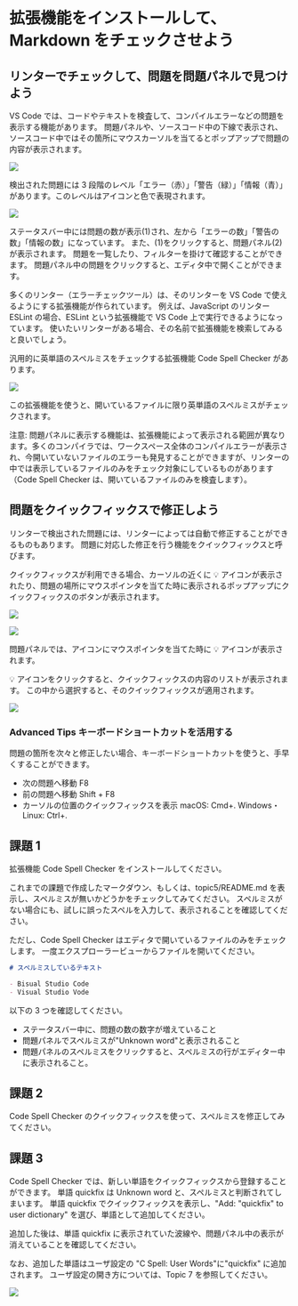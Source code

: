 # 拡張機能をインストールして、Markdown をチェックさせよう

## リンターでチェックして、問題を問題パネルで見つけよう

VS Code では、コードやテキストを検査して、コンパイルエラーなどの問題を表示する機能があります。
問題パネルや、ソースコード中の下線で表示され、ソースコード中ではその箇所にマウスカーソルを当てるとポップアップで問題の内容が表示されます。

![](img/error_in_go.png)

検出された問題には 3 段階のレベル「エラー（赤）」「警告（緑）」「情報（青）」があります。このレベルはアイコンと色で表現されます。

![](img/problem_panel.png)

ステータスバー中には問題の数が表示(1)され、左から「エラーの数」「警告の数」「情報の数」になっています。
また、(1)をクリックすると、問題パネル(2)が表示されます。
問題を一覧したり、フィルターを掛けて確認することができます。
問題パネル中の問題をクリックすると、エディタ中で開くことができます。

多くのリンター（エラーチェックツール）は、そのリンターを VS Code で使えるようにする拡張機能が作られています。
例えば、JavaScript のリンター ESLint の場合、ESLint という拡張機能で VS Code 上で実行できるようになっています。
使いたいリンターがある場合、その名前で拡張機能を検索してみると良いでしょう。

汎用的に英単語のスペルミスをチェックする拡張機能 Code Spell Checker があります。

![](img/code_spell_checker.png)

この拡張機能を使うと、開いているファイルに限り英単語のスペルミスがチェックされます。

注意: 問題パネルに表示する機能は、拡張機能によって表示される範囲が異なります。多くのコンパイラでは、ワークスペース全体のコンパイルエラーが表示され、今開いていないファイルのエラーも発見することができますが、リンターの中では表示しているファイルのみをチェック対象にしているものがあります（Code Spell Checker は、開いているファイルのみを検査します）。

## 問題をクイックフィックスで修正しよう

リンターで検出された問題には、リンターによっては自動で修正することができるものもあります。
問題に対応した修正を行う機能をクイックフィックスと呼びます。

クイックフィックスが利用できる場合、カーソルの近くに 💡 アイコンが表示されたり、問題の場所にマウスポインタを当てた時に表示されるポップアップにクイックフィックスのボタンが表示されます。

![](img/quickfix_icon.png)

![](img/apply_quickfix_from_popup.gif)

問題パネルでは、アイコンにマウスポインタを当てた時に 💡 アイコンが表示されます。

💡 アイコンをクリックすると、クイックフィックスの内容のリストが表示されます。
この中から選択すると、そのクイックフィックスが適用されます。

![](img/apply_quickfix_from_problem_panel.gif)

### Advanced Tips キーボードショートカットを活用する

問題の箇所を次々と修正したい場合、キーボードショートカットを使うと、手早くすることができます。

- 次の問題へ移動 F8
- 前の問題へ移動 Shift + F8
- カーソルの位置のクイックフィックスを表示 macOS: Cmd+. Windows・Linux: Ctrl+.

## 課題 1

拡張機能 Code Spell Checker をインストールしてください。

これまでの課題で作成したマークダウン、もしくは、topic5/README.md を表示し、スペルミスが無いかどうかをチェックしてみてください。
スペルミスがない場合にも、試しに誤ったスペルを入力して、表示されることを確認してください。

ただし、Code Spell Checker はエディタで開いているファイルのみをチェックします。
一度エクスプローラービューからファイルを開いてください。

```markdown
# スペルミスしているテキスト

- Bisual Studio Code
- Visual Studio Vode
```

以下の 3 つを確認してください。

- ステータスバー中に、問題の数の数字が増えていること
- 問題パネルでスペルミスが"Unknown word"と表示されること
- 問題パネルのスペルミスをクリックすると、スペルミスの行がエディター中に表示されること。

## 課題 2

Code Spell Checker のクイックフィックスを使って、スペルミスを修正してみてください。

## 課題 3

Code Spell Checker では、新しい単語をクイックフィックスから登録することができます。
単語 quickfix は Unknown word と、スペルミスと判断されてしまいます。
単語 quickfix でクイックフィックスを表示し、"Add: "quickfix" to user dictionary" を選び、単語として追加してください。

追加した後は、単語 quickfix に表示されていた波線や、問題パネル中の表示が消えていることを確認してください。

なお、追加した単語はユーザ設定の "C Spell: User Words"に"quickfix" に追加されます。
ユーザ設定の開き方については、Topic 7 を参照してください。

![](img/settings_user_words.png)
